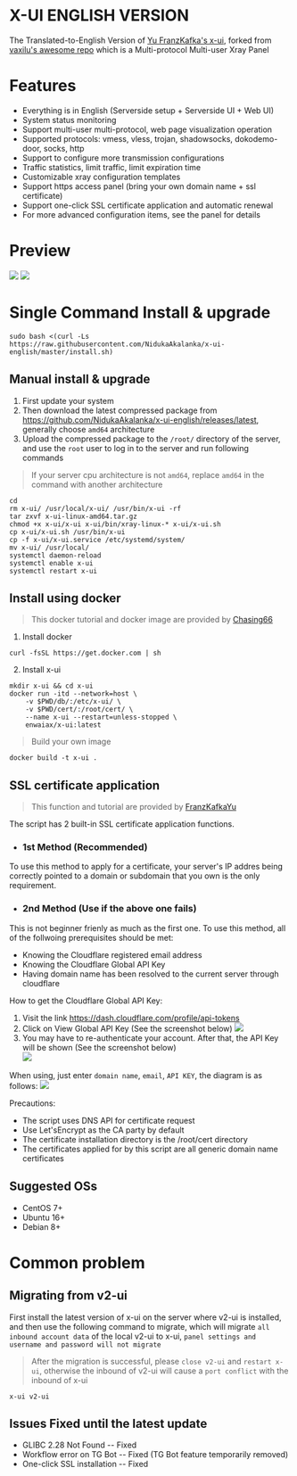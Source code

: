# X-UI ENGLISH VERSION

The Translated-to-English Version of [Yu FranzKafka's x-ui](https://github.com/vaxilu/x-ui), forked from [vaxilu's awesome repo](https://github.com/vaxilu/x-ui/) which is a Multi-protocol Multi-user Xray Panel

# Features

- Everything is in English (Serverside setup + Serverside UI + Web UI)
- System status monitoring
- Support multi-user multi-protocol, web page visualization operation
- Supported protocols: vmess, vless, trojan, shadowsocks, dokodemo-door, socks, http
- Support to configure more transmission configurations
- Traffic statistics, limit traffic, limit expiration time
- Customizable xray configuration templates
- Support https access panel (bring your own domain name + ssl certificate)
- Support one-click SSL certificate application and automatic renewal
- For more advanced configuration items, see the panel for details

# Preview

![](media/Capture.PNG)
![](media/Capture2.PNG)


# Single Command Install & upgrade

````
sudo bash <(curl -Ls https://raw.githubusercontent.com/NidukaAkalanka/x-ui-english/master/install.sh)
````

## Manual install & upgrade

1. First update your system
1. Then download the latest compressed package from https://github.com/NidukaAkalanka/x-ui-english/releases/latest, generally choose `amd64` architecture
2. Upload the compressed package to the `/root/` directory of the server, and use the `root` user to log in to the server and run following commands

> If your server cpu architecture is not `amd64`, replace `amd64` in the command with another architecture

````
cd
rm x-ui/ /usr/local/x-ui/ /usr/bin/x-ui -rf
tar zxvf x-ui-linux-amd64.tar.gz
chmod +x x-ui/x-ui x-ui/bin/xray-linux-* x-ui/x-ui.sh
cp x-ui/x-ui.sh /usr/bin/x-ui
cp -f x-ui/x-ui.service /etc/systemd/system/
mv x-ui/ /usr/local/
systemctl daemon-reload
systemctl enable x-ui
systemctl restart x-ui
````

## Install using docker

> This docker tutorial and docker image are provided by [Chasing66](https://github.com/Chasing66)

1. Install docker

```shell
curl -fsSL https://get.docker.com | sh
````

2. Install x-ui

```shell
mkdir x-ui && cd x-ui
docker run -itd --network=host \
    -v $PWD/db/:/etc/x-ui/ \
    -v $PWD/cert/:/root/cert/ \
    --name x-ui --restart=unless-stopped \
    enwaiax/x-ui:latest
````

> Build your own image

```shell
docker build -t x-ui .
````

## SSL certificate application

> This function and tutorial are provided by [FranzKafkaYu](https://github.com/FranzKafkaYu)

The script has 2 built-in SSL certificate application functions. 
- ### 1st Method (Recommended)
To use this method to apply for a certificate, your server's IP addres being correctly pointed to a domain or subdomain that you own is the only requirement.

- ### 2nd Method (Use if the above one fails)
This is not beginner frienly as much as the first one. To use this method, all of the follwoing prerequisites should be met:
- Knowing the Cloudflare registered email address
- Knowing the Cloudflare Global API Key
- Having domain name has been resolved to the current server through cloudflare

How to get the Cloudflare Global API Key:
1. Visit the link https://dash.cloudflare.com/profile/api-tokens
2. Click on View Global API Key (See the screenshot below)
        ![](media/APIKey1.PNG)
3. You may have to re-authenticate your account. After that, the API Key will be shown (See the screenshot below)\
        ![](media/APIKey2.png)

When using, just enter `domain name`, `email`, `API KEY`, the diagram is as follows:
        ![](media/DetailEnter.png)

Precautions:

- The script uses DNS API for certificate request
- Use Let'sEncrypt as the CA party by default
- The certificate installation directory is the /root/cert directory
- The certificates applied for by this script are all generic domain name certificates


## Suggested OSs

- CentOS 7+
- Ubuntu 16+
- Debian 8+

# Common problem

## Migrating from v2-ui

First install the latest version of x-ui on the server where v2-ui is installed, and then use the following command to migrate, which will migrate `all inbound account data` of the local v2-ui to x-ui, `panel settings and username and password will not migrate`

> After the migration is successful, please `close v2-ui` and `restart x-ui`, otherwise the inbound of v2-ui will cause a `port conflict` with the inbound of x-ui

````
x-ui v2-ui
````

## Issues Fixed until the latest update

- GLIBC 2.28 Not Found -- Fixed 
- Workflow error on TG Bot -- Fixed (TG Bot feature temporarily removed)
- One-click SSL installation -- Fixed 
